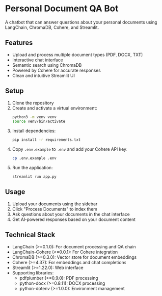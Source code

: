 # Personal Document QA Bot

A chatbot that can answer questions about your personal documents using LangChain, ChromaDB, Cohere, and Streamlit.

## Features

- Upload and process multiple document types (PDF, DOCX, TXT)
- Interactive chat interface
- Semantic search using ChromaDB
- Powered by Cohere for accurate responses
- Clean and intuitive Streamlit UI

## Setup

1. Clone the repository
2. Create and activate a virtual environment:
   ```bash
   python3 -m venv venv
   source venv/bin/activate
   ```
3. Install dependencies:
   ```bash
   pip install -r requirements.txt
   ```
4. Copy `.env.example` to `.env` and add your Cohere API key:
   ```bash
   cp .env.example .env
   ```
5. Run the application:
   ```bash
   streamlit run app.py
   ```

## Usage

1. Upload your documents using the sidebar
2. Click "Process Documents" to index them
3. Ask questions about your documents in the chat interface
4. Get AI-powered responses based on your document content

## Technical Stack

- LangChain (>=0.1.0): For document processing and QA chain
- LangChain-Cohere (>=0.0.1): For Cohere integration
- ChromaDB (>=0.3.0): Vector store for document embeddings
- Cohere (>=4.37): For embeddings and chat completions
- Streamlit (>=1.22.0): Web interface
- Supporting libraries:
  - pdfplumber (>=0.9.0): PDF processing
  - python-docx (>=0.8.11): DOCX processing
  - python-dotenv (>=1.0.0): Environment management
